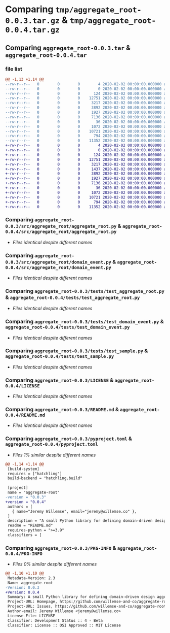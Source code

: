 # Comparing `tmp/aggregate_root-0.0.3.tar.gz` & `tmp/aggregate_root-0.0.4.tar.gz`

## Comparing `aggregate_root-0.0.3.tar` & `aggregate_root-0.0.4.tar`

### file list

```diff
@@ -1,13 +1,14 @@
--rw-r--r--   0        0        0        4 2020-02-02 00:00:00.000000 aggregate_root-0.0.3/.python-version
--rw-r--r--   0        0        0        0 2020-02-02 00:00:00.000000 aggregate_root-0.0.3/.github/workflows/python-package.yml
--rw-r--r--   0        0        0      124 2020-02-02 00:00:00.000000 aggregate_root-0.0.3/src/aggregate_root/__init__.py
--rw-r--r--   0        0        0    12751 2020-02-02 00:00:00.000000 aggregate_root-0.0.3/src/aggregate_root/aggregate_root.py
--rw-r--r--   0        0        0     3217 2020-02-02 00:00:00.000000 aggregate_root-0.0.3/src/aggregate_root/domain_event.py
--rw-r--r--   0        0        0     3892 2020-02-02 00:00:00.000000 aggregate_root-0.0.3/tests/test_aggregate_root.py
--rw-r--r--   0        0        0     1927 2020-02-02 00:00:00.000000 aggregate_root-0.0.3/tests/test_domain_event.py
--rw-r--r--   0        0        0     7136 2020-02-02 00:00:00.000000 aggregate_root-0.0.3/tests/test_sample.py
--rw-r--r--   0        0        0       36 2020-02-02 00:00:00.000000 aggregate_root-0.0.3/.gitignore
--rw-r--r--   0        0        0     1072 2020-02-02 00:00:00.000000 aggregate_root-0.0.3/LICENSE
--rw-r--r--   0        0        0    10721 2020-02-02 00:00:00.000000 aggregate_root-0.0.3/README.md
--rw-r--r--   0        0        0      794 2020-02-02 00:00:00.000000 aggregate_root-0.0.3/pyproject.toml
--rw-r--r--   0        0        0    11352 2020-02-02 00:00:00.000000 aggregate_root-0.0.3/PKG-INFO
+-rw-r--r--   0        0        0        4 2020-02-02 00:00:00.000000 aggregate_root-0.0.4/.python-version
+-rw-r--r--   0        0        0        0 2020-02-02 00:00:00.000000 aggregate_root-0.0.4/.github/workflows/python-package.yml
+-rw-r--r--   0        0        0      124 2020-02-02 00:00:00.000000 aggregate_root-0.0.4/src/aggregate_root/__init__.py
+-rw-r--r--   0        0        0    12751 2020-02-02 00:00:00.000000 aggregate_root-0.0.4/src/aggregate_root/aggregate_root.py
+-rw-r--r--   0        0        0     3217 2020-02-02 00:00:00.000000 aggregate_root-0.0.4/src/aggregate_root/domain_event.py
+-rw-r--r--   0        0        0     1437 2020-02-02 00:00:00.000000 aggregate_root-0.0.4/src/aggregate_root/repository.py
+-rw-r--r--   0        0        0     3892 2020-02-02 00:00:00.000000 aggregate_root-0.0.4/tests/test_aggregate_root.py
+-rw-r--r--   0        0        0     1927 2020-02-02 00:00:00.000000 aggregate_root-0.0.4/tests/test_domain_event.py
+-rw-r--r--   0        0        0     7136 2020-02-02 00:00:00.000000 aggregate_root-0.0.4/tests/test_sample.py
+-rw-r--r--   0        0        0       36 2020-02-02 00:00:00.000000 aggregate_root-0.0.4/.gitignore
+-rw-r--r--   0        0        0     1072 2020-02-02 00:00:00.000000 aggregate_root-0.0.4/LICENSE
+-rw-r--r--   0        0        0    10721 2020-02-02 00:00:00.000000 aggregate_root-0.0.4/README.md
+-rw-r--r--   0        0        0      794 2020-02-02 00:00:00.000000 aggregate_root-0.0.4/pyproject.toml
+-rw-r--r--   0        0        0    11352 2020-02-02 00:00:00.000000 aggregate_root-0.0.4/PKG-INFO
```

### Comparing `aggregate_root-0.0.3/src/aggregate_root/aggregate_root.py` & `aggregate_root-0.0.4/src/aggregate_root/aggregate_root.py`

 * *Files identical despite different names*

### Comparing `aggregate_root-0.0.3/src/aggregate_root/domain_event.py` & `aggregate_root-0.0.4/src/aggregate_root/domain_event.py`

 * *Files identical despite different names*

### Comparing `aggregate_root-0.0.3/tests/test_aggregate_root.py` & `aggregate_root-0.0.4/tests/test_aggregate_root.py`

 * *Files identical despite different names*

### Comparing `aggregate_root-0.0.3/tests/test_domain_event.py` & `aggregate_root-0.0.4/tests/test_domain_event.py`

 * *Files identical despite different names*

### Comparing `aggregate_root-0.0.3/tests/test_sample.py` & `aggregate_root-0.0.4/tests/test_sample.py`

 * *Files identical despite different names*

### Comparing `aggregate_root-0.0.3/LICENSE` & `aggregate_root-0.0.4/LICENSE`

 * *Files identical despite different names*

### Comparing `aggregate_root-0.0.3/README.md` & `aggregate_root-0.0.4/README.md`

 * *Files identical despite different names*

### Comparing `aggregate_root-0.0.3/pyproject.toml` & `aggregate_root-0.0.4/pyproject.toml`

 * *Files 1% similar despite different names*

```diff
@@ -1,14 +1,14 @@
 [build-system]
 requires = ["hatchling"]
 build-backend = "hatchling.build"
 
 [project]
 name = "aggregate-root"
-version = "0.0.3"
+version = "0.0.4"
 authors = [
   { name="Jeremy Willemse", email="jeremy@willemse.co" },
 ]
 description = "A small Python library for defining domain-driven design aggregates and domain events."
 readme = "README.md"
 requires-python = ">=3.9"
 classifiers = [
```

### Comparing `aggregate_root-0.0.3/PKG-INFO` & `aggregate_root-0.0.4/PKG-INFO`

 * *Files 0% similar despite different names*

```diff
@@ -1,10 +1,10 @@
 Metadata-Version: 2.3
 Name: aggregate-root
-Version: 0.0.3
+Version: 0.0.4
 Summary: A small Python library for defining domain-driven design aggregates and domain events.
 Project-URL: Homepage, https://github.com/willemse-and-co/aggregate-root
 Project-URL: Issues, https://github.com/willemse-and-co/aggregate-root/issues
 Author-email: Jeremy Willemse <jeremy@willemse.co>
 License-File: LICENSE
 Classifier: Development Status :: 4 - Beta
 Classifier: License :: OSI Approved :: MIT License
```

